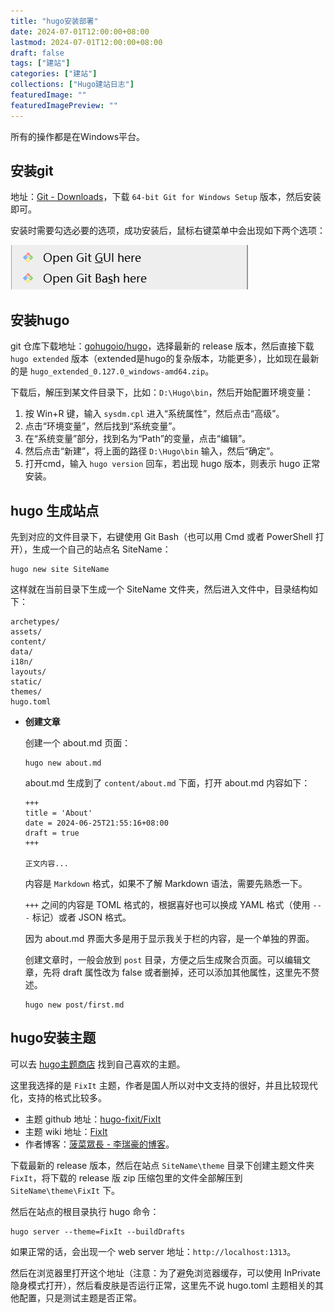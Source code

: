 ```yaml
---
title: "hugo安装部署"
date: 2024-07-01T12:00:00+08:00
lastmod: 2024-07-01T12:00:00+08:00
draft: false
tags: ["建站"]
categories: ["建站"]
collections: ["Hugo建站日志"]
featuredImage: ""
featuredImagePreview: ""
---
```


所有的操作都是在Windows平台。

## 安装git

地址：[Git - Downloads](https://git-scm.com/downloads "Git - Downloads")，下载 `64-bit Git for Windows Setup` 版本，然后安装即可。

安装时需要勾选必要的选项，成功安装后，鼠标右键菜单中会出现如下两个选项：

![](/image/image_Ov1sRufoOb.png)

## 安装hugo

git 仓库下载地址：[gohugoio/hugo](https://github.com/gohugoio/hugo/tags "gohugoio/hugo")，选择最新的 release 版本，然后直接下载 `hugo extended` 版本（extended是hugo的复杂版本，功能更多），比如现在最新的是 `hugo_extended_0.127.0_windows-amd64.zip`。

下载后，解压到某文件目录下，比如：`D:\Hugo\bin`，然后开始配置环境变量：

1. 按 Win+R 键，输入 `sysdm.cpl`  进入“系统属性”，然后点击“高级”。
2. 点击“环境变量”，然后找到“系统变量”。
3. 在“系统变量”部分，找到名为“Path”的变量，点击“编辑”。
4. 然后点击“新建”，将上面的路径 `D:\Hugo\bin` 输入，然后“确定”。
5. 打开cmd，输入 `hugo version` 回车，若出现 hugo 版本，则表示 hugo 正常安装。

## hugo 生成站点

先到对应的文件目录下，右键使用 Git Bash（也可以用 Cmd 或者 PowerShell 打开），生成一个自己的站点名 SiteName：

```纯文本
hugo new site SiteName
```

这样就在当前目录下生成一个 SiteName 文件夹，然后进入文件中，目录结构如下：

```纯文本
archetypes/
assets/
content/
data/
i18n/
layouts/
static/
themes/
hugo.toml
```

- **创建文章**

  创建一个 about.md 页面：
  ```纯文本
  hugo new about.md
  ```
  about.md 生成到了 `content/about.md` 下面，打开 about.md 内容如下：
  ```纯文本
  +++
  title = 'About'
  date = 2024-06-25T21:55:16+08:00
  draft = true
  +++

  正文内容...

  ```
  内容是 `Markdown` 格式，如果不了解 Markdown 语法，需要先熟悉一下。

  `+++` 之间的内容是 TOML 格式的，根据喜好也可以换成 YAML 格式（使用 `---` 标记）或者 JSON 格式。

  因为 about.md 界面大多是用于显示我关于栏的内容，是一个单独的界面。

  创建文章时，一般会放到 `post` 目录，方便之后生成聚合页面。可以编辑文章，先将 draft 属性改为  false 或者删掉，还可以添加其他属性，这里先不赘述。
  ```纯文本
  hugo new post/first.md
  ```

## hugo安装主题

可以去 [hugo主题商店](https://themes.gohugo.io/ "hugo主题商店") 找到自己喜欢的主题。

这里我选择的是 `FixIt` 主题，作者是国人所以对中文支持的很好，并且比较现代化，支持的格式比较多。

- 主题 github 地址：[hugo-fixit/FixIt](https://github.com/hugo-fixit/FixIt/releases "hugo-fixit/FixIt")
- 主题 wiki 地址：[FixIt](https://fixit.lruihao.cn/zh-cn/ "FixIt")
- 作者博客：[菠菜眾長 - 李瑞豪的博客](https://lruihao.cn/ "菠菜眾長 - 李瑞豪的博客")。

下载最新的 release 版本，然后在站点 `SiteName\theme` 目录下创建主题文件夹 `FixIt`，将下载的 release 版 zip 压缩包里的文件全部解压到 `SiteName\theme\FixIt` 下。

然后在站点的根目录执行 hugo 命令：

```纯文本
hugo server --theme=FixIt --buildDrafts
```

如果正常的话，会出现一个 web server 地址：`http://localhost:1313`。

然后在浏览器里打开这个地址（注意：为了避免浏览器缓存，可以使用 InPrivate 隐身模式打开），然后看皮肤是否运行正常，这里先不说 hugo.toml 主题相关的其他配置，只是测试主题是否正常。
